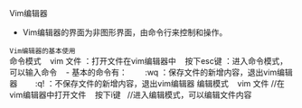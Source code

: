  Vim编辑器
  - Vim编辑器的界面为非图形界面，由命令行来控制和操作。
  
`Vim编辑器的基本使用`
<br/>
 命令模式
    vim 文件  ：打开文件在vim编辑器中
    按下esc键  ：进入命令模式，可以输入命令
    - 基本的命令有：
        :wq ：保存文件的新增内容，退出vim编辑器
        :q! ：不保存文件的新增内容，退出vim编辑器
 编辑模式
    vim 文件  //在vim编辑器中打开文件
    按下i键   //进入编辑模式，可以编辑文件内容
